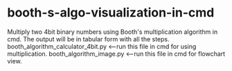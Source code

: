 # booth-s-algo-visualization-in-cmd
Multiply two 4bit binary numbers using Booth's multiplication algorithm in cmd. The output will be in tabular form with all the steps.
booth_algorithm_calculator_4bit.py <--run this file in cmd for using multiplication.
booth_algorithm_image.py <--run this file in cmd for flowchart view.
